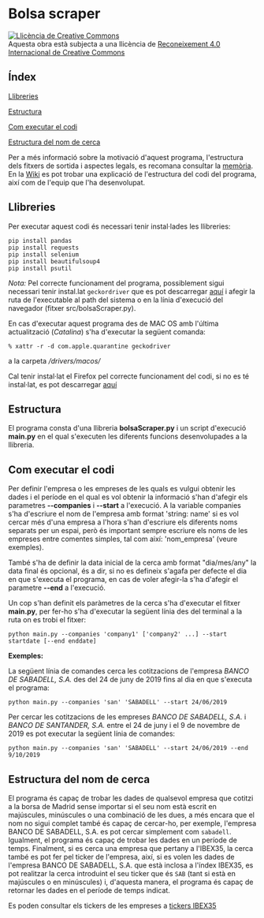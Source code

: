 # Bolsa scraper

<a rel="license" href="http://creativecommons.org/licenses/by/4.0/"><img alt="Llicència de Creative Commons" style="border-width:0" src="https://i.creativecommons.org/l/by/4.0/88x31.png" /></a><br />Aquesta obra està subjecta a una llicència de <a rel="license" href="http://creativecommons.org/licenses/by/4.0/">Reconeixement 4.0 Internacional de Creative Commons</a>

## Índex

[Llibreries](https://github.com/Ilergeta/web-scraping-uoc/blob/master/Readme.md#llibreries)

[Estructura](https://github.com/Ilergeta/web-scraping-uoc/blob/master/Readme.md#Estructura)

[Com executar el codi](https://github.com/Ilergeta/web-scraping-uoc/blob/master/Readme.md#com-executar-el-codi)

[Estructura del nom de cerca](https://github.com/Ilergeta/web-scraping-uoc/blob/master/Readme.md#estructura-del-nom-de-cerca)

Per a més informació sobre la motivació d'aquest programa, l'estructura dels fitxers de sortida i aspectes legals, es recomana consultar la [memòria](https://github.com/Ilergeta/web-scraping-uoc/blob/master/docs/Memoria_PRA1.pdf). En la [Wiki](https://github.com/Ilergeta/web-scraping-uoc/wiki/Pr%C3%A0ctica-1:-Web-Scraping) es pot trobar una explicació de l'estructura del codi del programa, així com de l'equip que l'ha desenvolupat.

## Llibreries

Per executar aquest codi és necessari tenir instal·lades les llibreries:

```
pip install pandas
pip install requests
pip install selenium
pip install beautifulsoup4
pip install psutil
```
*Nota:* Pel correcte funcionament del programa, possiblement sigui necessari tenir instal.lat `geckordriver` que es pot descarregar [aquí](https://github.com/mozilla/geckodriver/releases) i afegir la ruta de l'executable al path del sistema o en la línia d'execució del navegador (fitxer src/bolsaScraper.py).

En cas d'executar aquest programa des de MAC OS amb l'última actualització (*Catalina*) s'ha d'executar la següent comanda:
```
% xattr -r -d com.apple.quarantine geckodriver
```
a la carpeta */drivers/macos/*

Cal tenir instal·lat el Firefox pel correcte funcionament del codi, si no es té instal·lat, es pot descarregar [aquí](https://www.mozilla.org/es-ES/firefox/new/)

## Estructura

El programa consta d'una llibreria **bolsaScraper.py** i un script d'execució **main.py** en el qual s'executen les diferents funcions desenvolupades a la llibreria.

## Com executar el codi

Per definir l'empresa o les empreses de les quals es vulgui obtenir les dades i el període en el qual es vol obtenir la informació s'han d'afegir els parametres **--companies** i **--start** a l'execució. A la variable companies s'ha d'escriure el nom de l'empresa amb format 'string: name' si es vol cercar més d'una empresa a l'hora s'han d'escriure els diferents noms separats per un espai, però és important sempre escriure els noms de les empreses entre comentes simples, tal com així: 'nom_empresa' (veure exemples).

També s'ha de definir la data inicial de la cerca amb format "dia/mes/any" la data final és opcional, és a dir, si no es defineix s'agafa per defecte el dia en que s'executa el programa, en cas de voler afegir-la s'ha d'afegir el parametre **--end** a l'execució.

Un cop s'han definit els paràmetres de la cerca s'ha d'executar el fitxer **main.py**, per fer-ho s'ha d'executar la següent línia des del terminal a la ruta on es trobi el fitxer:

```
python main.py --companies 'company1' ['company2' ...] --start startdate [--end enddate]
```

**Exemples:**

La següent línia de comandes cerca les cotitzacions de l'empresa *BANCO DE SABADELL, S.A.* des del 24 de juny de 2019 fins al dia en que s'executa el programa:
```
python main.py --companies 'san' 'SABADELL' --start 24/06/2019     
```

Per cercar les cotitzacions de les empreses *BANCO DE SABADELL, S.A.* i *BANCO DE SANTANDER, S.A.* entre el 24 de juny i el 9 de novembre de 2019 es pot executar la següent línia de comandes:
```
python main.py --companies 'san' 'SABADELL' --start 24/06/2019 --end 9/10/2019
```

## Estructura del nom de cerca
El programa és capaç de trobar les dades de qualsevol empresa que cotitzi a la borsa de Madrid sense importar si el seu nom està escrit en majúscules, minúscules o una combinació de les dues, a més encara que el nom no sigui complet també és capaç de cercar-ho, per exemple, l'empresa BANCO DE SABADELL, S.A. es pot cercar simplement com ```sabadell```. Igualment, el programa és capaç de trobar les dades en un període de temps. Finalment, si es cerca una empresa que pertany a l'IBEX35, la cerca també es pot fer pel ticker de l'empresa, així, si es volen les dades de l'empresa BANCO DE SABADELL, S.A. que està inclosa a l'índex IBEX35, es pot realitzar la cerca introduint el seu ticker que és ```SAB``` (tant si està en majúscules o en minúscules) i, d'aquesta manera, el programa és capaç de retornar les dades en el període de temps indicat.

Es poden consultar els tickers de les empreses a [tickers IBEX35](https://es.wikipedia.org/wiki/IBEX_35)


